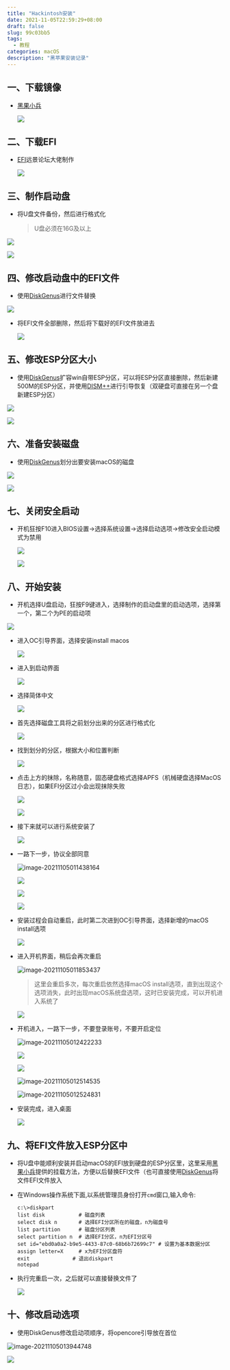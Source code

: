 ```yaml
---
title: "Hackintosh安装"
date: 2021-11-05T22:59:29+08:00
draft: false
slug: 99c03bb5
tags:
  - 教程
categories: macOS
description: "黑苹果安装记录"
---
```


## 一、下载镜像

- [黑果小兵](https://blog.daliansky.net/)

  ![](https://gitee.com/earl9/img/raw/master/img/2021/11184729.png)

## 二、下载EFI

- [EFI](https://github.com/sunmousn/OMEN-by-HP-Laptop-15-dc0xxx)远景论坛大佬制作

  ![](https://gitee.com/earl9/img/raw/master/img/2021/11184731.png)

## 三、制作启动盘

- 将U盘文件备份，然后进行格式化

  >U盘必须在16G及以上

![](https://gitee.com/earl9/img/raw/master/img/2021/11184734.png)

![](https://gitee.com/earl9/img/raw/master/img/2021/11184737.png)

## 四、修改启动盘中的EFI文件

- 使用[DiskGenus](https://www.diskgenius.cn/)进行文件替换

![](https://gitee.com/earl9/img/raw/master/img/2021/11184739.png)

- 将EFI文件全部删除，然后将下载好的EFI文件放进去 

  ![](https://gitee.com/earl9/img/raw/master/img/2021/11184741.png)

## 五、修改ESP分区大小

- 使用[DiskGenus](https://www.diskgenius.cn/)扩容win自带ESP分区，可以将ESP分区直接删除，然后新建500M的ESP分区，并使用[DISM++](https://www.chuyu.me/zh-Hans/index.html)进行引导恢复（双硬盘可直接在另一个盘新建ESP分区）

![](https://gitee.com/earl9/img/raw/master/img/2021/11184744.png)





![](https://gitee.com/earl9/img/raw/master/img/2021/11184746.png)

## 六、准备安装磁盘

- 使用[DiskGenus](https://www.diskgenius.cn/)划分出要安装macOS的磁盘

![](https://gitee.com/earl9/img/raw/master/img/2021/11184749.png)

![](https://gitee.com/earl9/img/raw/master/img/2021/11184753.png)



## 七、关闭安全启动

- 开机狂按F10进入BIOS设置->选择系统设置->选择启动选项->修改安全启动模式为禁用

  ![](https://gitee.com/earl9/img/raw/master/img/2021/11184712.png)

  ![](https://gitee.com/earl9/img/raw/master/img/2021/11184724.png)

## 八、开始安装

- 开机选择U盘启动，狂按F9键进入，选择制作的启动盘里的启动选项，选择第一个，第二个为PE的启动项

![](https://gitee.com/earl9/img/raw/master/img/2021/11184755.png)

- 进入OC引导界面，选择安装install macos

  ![](https://gitee.com/earl9/img/raw/master/img/2021/11184800.png)

- 进入到启动界面

  ![](https://gitee.com/earl9/img/raw/master/img/2021/11184803.png)

- 选择简体中文

  ![](https://gitee.com/earl9/img/raw/master/img/2021/11184806.png)

- 首先选择磁盘工具将之前划分出来的分区进行格式化

  ![](https://gitee.com/earl9/img/raw/master/img/2021/11184810.png)

- 找到划分的分区，根据大小和位置判断

  ![](https://gitee.com/earl9/img/raw/master/img/2021/11184813.png)

- 点击上方的抹除，名称随意，固态硬盘格式选择APFS（机械硬盘选择MacOS日志），如果EFI分区过小会出现抹除失败

  ![](https://gitee.com/earl9/img/raw/master/img/2021/11184816.png)

  ![](https://gitee.com/earl9/img/raw/master/img/2021/11184819.png)

- 接下来就可以进行系统安装了

  ![](https://gitee.com/earl9/img/raw/master/img/2021/11184822.png)

- 一路下一步，协议全部同意

  ![image-20211105011438164](https://gitee.com/earl9/img/raw/master/img/2021/11184825.png)

  ![](https://gitee.com/earl9/img/raw/master/img/2021/11184828.png)

  ![](https://gitee.com/earl9/img/raw/master/img/2021/11184832.png)

  ![](https://gitee.com/earl9/img/raw/master/img/2021/11184835.png)

- 安装过程会自动重启，此时第二次进到OC引导界面，选择新增的macOS install选项

  ![](https://gitee.com/earl9/img/raw/master/img/2021/11184838.png)

- 进入开机界面，稍后会再次重启

  ![image-20211105011853437](https://gitee.com/earl9/img/raw/master/img/2021/11184842.png)

  

  >这里会重启多次，每次重启依然选择macOS install选项，直到出现这个选项消失，此时出现macOS系统盘选项，这时已安装完成，可以开机进入系统了

  ![](https://gitee.com/earl9/img/raw/master/img/2021/11184845.png)

- 开机进入，一路下一步，不要登录账号，不要开启定位

  ![image-20211105012422233](https://gitee.com/earl9/img/raw/master/img/2021/11184847.png)

  ![](https://gitee.com/earl9/img/raw/master/img/2021/11184850.png)

  ![](https://gitee.com/earl9/img/raw/master/img/2021/11184852.png)

  ![image-20211105012514535](https://gitee.com/earl9/img/raw/master/img/2021/11184855.png)

  ![image-20211105012524831](https://gitee.com/earl9/img/raw/master/img/2021/11184858.png)

- 安装完成，进入桌面

  ![](https://gitee.com/earl9/img/raw/master/img/2021/11184901.png)

## 九、将EFI文件放入ESP分区中

-  将U盘中能顺利安装并启动macOS的EFI放到硬盘的ESP分区里，这里采用[黑果小兵](https://blog.daliansky.net/)提供的挂载方法，方便以后替换EFI文件（也可直接使用[DiskGenus](https://www.diskgenius.cn/)将文件EFI文件放入

- 在Windows操作系统下面,以系统管理员身份打开`cmd`窗口,输入命令:

  ~~~shell
  c:\>diskpart
  list disk           # 磁盘列表
  select disk n       # 选择EFI分区所在的磁盘，n为磁盘号
  list partition      # 磁盘分区列表
  select partition n  # 选择EFI分区，n为EFI分区号
  set id="ebd0a0a2-b9e5-4433-87c0-68b6b72699c7"	# 设置为基本数据分区
  assign letter=X     # x为EFI分区盘符
  exit				# 退出diskpart
  notepad	
  ~~~

- 执行完重启一次，之后就可以直接替换文件了

  ![](https://gitee.com/earl9/img/raw/master/img/2021/11184905.png)

## 十、修改启动选项

- 使用DiskGenus修改启动项顺序，将opencore引导放在首位



![image-20211105013944748](https://gitee.com/earl9/img/raw/master/img/2021/11184908.png)

![](https://gitee.com/earl9/img/raw/master/img/2021/11184912.png)

